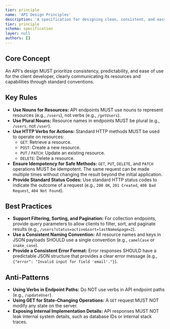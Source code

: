 ```yaml
---
tier: principle
name: 'API Design Principles'
description: 'A specification for designing clean, consistent, and easy-to-use RESTful APIs.'
tier: principle
schema: specification
layer: null
authors: []
---
```


## Core Concept

An API's design MUST prioritize consistency, predictability, and ease of use for the client developer, clearly communicating its resources and capabilities through standard conventions.

## Key Rules

- **Use Nouns for Resources:** API endpoints MUST use nouns to represent resources (e.g., `/users`), not verbs (e.g., `/getUsers`).
- **Use Plural Nouns:** Resource names in endpoints MUST be plural (e.g., `/users`, not `/user`).
- **Use HTTP Verbs for Actions:** Standard HTTP methods MUST be used to operate on resources:
  - `GET`: Retrieve a resource.
  - `POST`: Create a new resource.
  - `PUT` / `PATCH`: Update an existing resource.
  - `DELETE`: Delete a resource.
- **Ensure Idempotency for Safe Methods:** `GET`, `PUT`, `DELETE`, and `PATCH` operations MUST be idempotent. The same request can be made multiple times without changing the result beyond the initial application.
- **Provide Standard Status Codes:** Use standard HTTP status codes to indicate the outcome of a request (e.g., `200 OK`, `201 Created`, `400 Bad Request`, `404 Not Found`).

## Best Practices

- **Support Filtering, Sorting, and Pagination:** For collection endpoints, provide query parameters to allow clients to filter, sort, and paginate results (e.g., `/users?status=active&sort=lastName&page=2`).
- **Use a Consistent Naming Convention:** All resource names and keys in JSON payloads SHOULD use a single convention (e.g., `camelCase` or `snake_case`).
- **Provide a Consistent Error Format:** Error responses SHOULD have a predictable JSON structure that provides a clear error message (e.g., `{"error": "Invalid input for field 'email'."}`).

## Anti-Patterns

- **Using Verbs in Endpoint Paths:** Do NOT use verbs in API endpoint paths (e.g., `/updateUser`).
- **Using GET for State-Changing Operations:** A `GET` request MUST NOT modify any state on the server.
- **Exposing Internal Implementation Details:** API responses MUST NOT leak internal system details, such as database IDs or internal stack traces.
